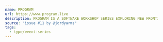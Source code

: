 ```yaml
---
name: PROGRAM
url: https://www.program.live
description: PROGRAM IS A SOFTWARE WORKSHOP SERIES EXPLORING NEW FRONTIERS OF CODE & CREATIVITY.
source: "issue #11 by @jordyarms"
tags:
  - type/event-series
---
```

